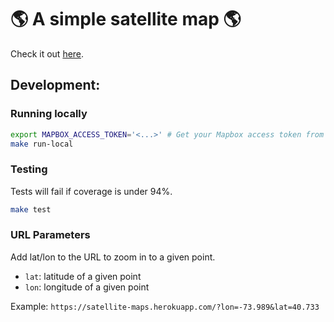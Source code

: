 #  🌎 A simple satellite map 🌎

Check it out [here](https://satellite-maps.herokuapp.com/).

## Development:

### Running locally
```sh
export MAPBOX_ACCESS_TOKEN='<...>' # Get your Mapbox access token from www.mapbox.com/account
make run-local
```

### Testing

Tests will fail if coverage is under 94%.

```sh
make test
```

### URL Parameters

Add lat/lon to the URL to zoom in to a given point.
- `lat`: latitude of a given point
- `lon`: longitude of a given point

Example:
```https://satellite-maps.herokuapp.com/?lon=-73.989&lat=40.733```
